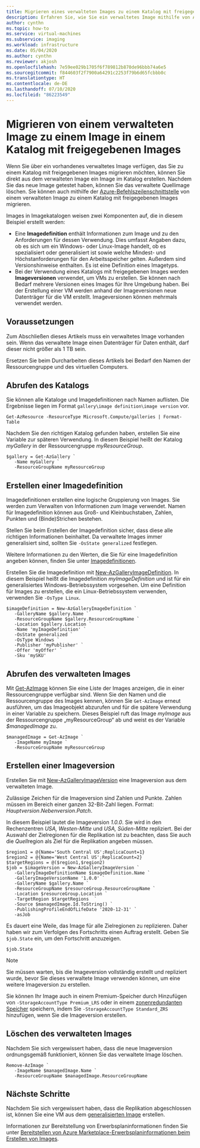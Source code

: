 ```yaml
---
title: Migrieren eines verwalteten Images zu einem Katalog mit freigegebenen Images
description: Erfahren Sie, wie Sie ein verwaltetes Image mithilfe von Azure PowerShell zu einer Imageversion in einem Katalog mit freigegebenen Images migrieren.
author: cynthn
ms.topic: how-to
ms.service: virtual-machines
ms.subservice: imaging
ms.workload: infrastructure
ms.date: 05/04/2020
ms.author: cynthn
ms.reviewer: akjosh
ms.openlocfilehash: 7e59ee029b1705f6f789812b870de96bbb74a6e5
ms.sourcegitcommit: f844603f2f7900a64291c2253f79b6d65fcbbb0c
ms.translationtype: HT
ms.contentlocale: de-DE
ms.lasthandoff: 07/10/2020
ms.locfileid: "86223549"
---
```

# <a name="migrate-from-a-managed-image-to-a-shared-image-gallery-image"></a>Migrieren von einem verwalteten Image zu einem Image in einem Katalog mit freigegebenen Images

Wenn Sie über ein vorhandenes verwaltetes Image verfügen, das Sie zu einem Katalog mit freigegebenen Images migrieren möchten, können Sie direkt aus dem verwalteten Image ein Image im Katalog erstellen. Nachdem Sie das neue Image getestet haben, können Sie das verwaltete Quellimage löschen. Sie können auch mithilfe der [Azure-Befehlszeilenschnittstelle](image-version-managed-image-cli.md) von einem verwalteten Image zu einem Katalog mit freigegebenen Images migrieren.

Images in Imagekatalogen weisen zwei Komponenten auf, die in diesem Beispiel erstellt werden:
- Eine **Imagedefinition** enthält Informationen zum Image und zu den Anforderungen für dessen Verwendung. Dies umfasst Angaben dazu, ob es sich um ein Windows- oder Linux-Image handelt, ob es spezialisiert oder generalisiert ist sowie welche Mindest- und Höchstanforderungen für den Arbeitsspeicher gelten. Außerdem sind Versionshinweise enthalten. Es ist eine Definition eines Imagetyps. 
- Bei der Verwendung eines Katalogs mit freigegebenen Images werden **Imageversionen** verwendet, um VMs zu erstellen. Sie können nach Bedarf mehrere Versionen eines Images für Ihre Umgebung haben. Bei der Erstellung einer VM werden anhand der Imageversionen neue Datenträger für die VM erstellt. Imageversionen können mehrmals verwendet werden.


## <a name="before-you-begin"></a>Voraussetzungen

Zum Abschließen dieses Artikels muss ein verwaltetes Image vorhanden sein. Wenn das verwaltete Image einen Datenträger für Daten enthält, darf dieser nicht größer als 1 TB sein.

Ersetzen Sie beim Durcharbeiten dieses Artikels bei Bedarf den Namen der Ressourcengruppe und des virtuellen Computers.

## <a name="get-the-gallery"></a>Abrufen des Katalogs

Sie können alle Kataloge und Imagedefinitionen nach Namen auflisten. Die Ergebnisse liegen im Format `gallery\image definition\image version` vor.

```azurepowershell-interactive
Get-AzResource -ResourceType Microsoft.Compute/galleries | Format-Table
```

Nachdem Sie den richtigen Katalog gefunden haben, erstellen Sie eine Variable zur späteren Verwendung. In diesem Beispiel heißt der Katalog *myGallery* in der Ressourcengruppe *myResourceGroup*.

```azurepowershell-interactive
$gallery = Get-AzGallery `
   -Name myGallery `
   -ResourceGroupName myResourceGroup
```


## <a name="create-an-image-definition"></a>Erstellen einer Imagedefinition 

Imagedefinitionen erstellen eine logische Gruppierung von Images. Sie werden zum Verwalten von Informationen zum Image verwendet. Namen für Imagedefinition können aus Groß- und Kleinbuchstaben, Zahlen, Punkten und (Binde)Strichen bestehen. 

Stellen Sie beim Erstellen der Imagedefinition sicher, dass diese alle richtigen Informationen beinhaltet. Da verwaltete Images immer generalisiert sind, sollten Sie `-OsState generalized` festlegen. 

Weitere Informationen zu den Werten, die Sie für eine Imagedefinition angeben können, finden Sie unter [Imagedefinitionen](https://docs.microsoft.com/azure/virtual-machines/windows/shared-image-galleries#image-definitions).

Erstellen Sie die Imagedefinition mit [New-AzGalleryImageDefinition](https://docs.microsoft.com/powershell/module/az.compute/new-azgalleryimageversion). In diesem Beispiel heißt die Imagedefinition *myImageDefinition* und ist für ein generalisiertes Windows-Betriebssystem vorgesehen. Um eine Definition für Images zu erstellen, die ein Linux-Betriebssystem verwenden, verwenden Sie `-OsType Linux`. 

```azurepowershell-interactive
$imageDefinition = New-AzGalleryImageDefinition `
   -GalleryName $gallery.Name `
   -ResourceGroupName $gallery.ResourceGroupName `
   -Location $gallery.Location `
   -Name 'myImageDefinition' `
   -OsState generalized `
   -OsType Windows `
   -Publisher 'myPublisher' `
   -Offer 'myOffer' `
   -Sku 'mySKU'
```

## <a name="get-the-managed-image"></a>Abrufen des verwalteten Images

Mit [Get-AzImage](https://docs.microsoft.com/powershell/module/az.compute/get-azimage) können Sie eine Liste der Images anzeigen, die in einer Ressourcengruppe verfügbar sind. Wenn Sie den Namen und die Ressourcengruppe des Images kennen, können Sie `Get-AzImage` erneut ausführen, um das Imageobjekt abzurufen und für die spätere Verwendung in einer Variable zu speichern. Dieses Beispiel ruft das Image *myImage* aus der Ressourcengruppe „myResourceGroup“ ab und weist es der Variable *$managedImage* zu. 

```azurepowershell-interactive
$managedImage = Get-AzImage `
   -ImageName myImage `
   -ResourceGroupName myResourceGroup
```


## <a name="create-an-image-version"></a>Erstellen einer Imageversion

Erstellen Sie mit [New-AzGalleryImageVersion](https://docs.microsoft.com/powershell/module/az.compute/new-azgalleryimageversion) eine Imageversion aus dem verwalteten Image. 

Zulässige Zeichen für die Imageversion sind Zahlen und Punkte. Zahlen müssen im Bereich einer ganzen 32-Bit-Zahl liegen. Format: *Hauptversion*.*Nebenversion*.*Patch*.

In diesem Beispiel lautet die Imageversion *1.0.0*. Sie wird in den Rechenzentren *USA, Westen-Mitte* und *USA, Süden-Mitte* repliziert. Bei der Auswahl der Zielregionen für die Replikation ist zu beachten, dass Sie auch die *Quell*region als Ziel für die Replikation angeben müssen. 


```azurepowershell-interactive
$region1 = @{Name='South Central US';ReplicaCount=1}
$region2 = @{Name='West Central US';ReplicaCount=2}
$targetRegions = @($region1,$region2)
$job = $imageVersion = New-AzGalleryImageVersion `
   -GalleryImageDefinitionName $imageDefinition.Name `
   -GalleryImageVersionName '1.0.0' `
   -GalleryName $gallery.Name `
   -ResourceGroupName $resourceGroup.ResourceGroupName `
   -Location $resourceGroup.Location `
   -TargetRegion $targetRegions  `
   -Source $managedImage.Id.ToString() `
   -PublishingProfileEndOfLifeDate '2020-12-31' `
   -asJob 
```

Es dauert eine Weile, das Image für alle Zielregionen zu replizieren. Daher haben wir zum Verfolgen des Fortschritts einen Auftrag erstellt. Geben Sie `$job.State` ein, um den Fortschritt anzuzeigen.

```azurepowershell-interactive
$job.State
```


> [!NOTE]
> Sie müssen warten, bis die Imageversion vollständig erstellt und repliziert wurde, bevor Sie dieses verwaltete Image verwenden können, um eine weitere Imageversion zu erstellen. 
>
> Sie können Ihr Image auch in einem Premium-Speicher durch Hinzufügen von `-StorageAccountType Premium_LRS` oder in einem [zonenredundanten Speicher](https://docs.microsoft.com/azure/storage/common/storage-redundancy-zrs) speichern, indem Sie `-StorageAccountType Standard_ZRS` hinzufügen, wenn Sie die Imageversion erstellen.
>

## <a name="delete-the-managed-image"></a>Löschen des verwalteten Images

Nachdem Sie sich vergewissert haben, dass die neue Imageversion ordnungsgemäß funktioniert, können Sie das verwaltete Image löschen.

```azurepowershell-interactive
Remove-AzImage `
   -ImageName $managedImage.Name `
   -ResourceGroupName $managedImage.ResourceGroupName
```

## <a name="next-steps"></a>Nächste Schritte

Nachdem Sie sich vergewissert haben, dass die Replikation abgeschlossen ist, können Sie eine VM aus dem [generalisierten Image](vm-generalized-image-version-powershell.md) erstellen.

Informationen zur Bereitstellung von Erwerbsplaninformationen finden Sie unter [Bereitstellen von Azure Marketplace-Erwerbsplaninformationen beim Erstellen von Images](marketplace-images.md).